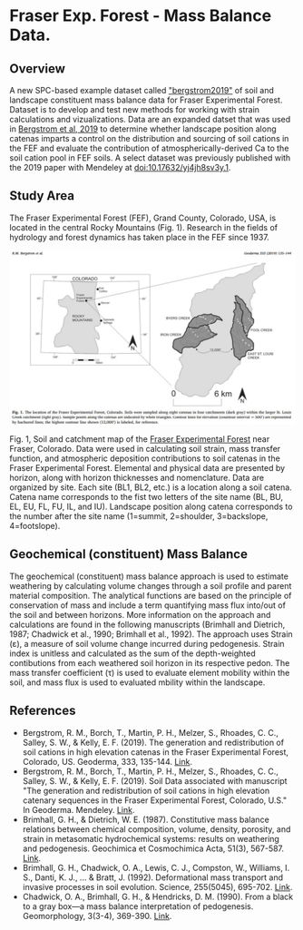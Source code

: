 #  Fraser Exp. Forest - Mass Balance Data.

## Overview

A new SPC-based example dataset called ["bergstrom2019"](https://github.com/ncss-tech/aqp/issues/298) of soil and landscape constituent mass balance data for Fraser Experimental Forest. Dataset is to develop and test new methods for working with strain calculations and vizualizations. Data are an expanded datset that was used in [Bergstrom et al, 2019](https://www.sciencedirect.com/science/article/pii/S0016706117314738) to determine whether landscape position along catenas imparts a control on the distribution and sourcing of soil cations in the FEF and evaluate the contribution of atmospherically-derived Ca to the soil cation pool in FEF soils. A select dataset was previously published with the 2019 paper with Mendeley at [doi:10.17632/yj4jh8sv3y.1](https://doi.org/10.17632/yj4jh8sv3y.1).

## Study Area

The Fraser Experimental Forest (FEF), Grand County, Colorado, USA, is located in the central Rocky Mountains (Fig. 1). Research in the fields of hydrology and forest dynamics has taken place in the FEF since 1937. 

![Fraser Site Map](https://github.com/swsalley/bergstrom2019/blob/main/map.jpg?raw=true)

Fig. 1,  Soil and catchment map of the [Fraser Experimental Forest](https://www.fs.usda.gov/main/fraser/home) near Fraser, Colorado. Data were used in calculating soil strain, mass transfer function, and atmospheric deposition contributions to soil catenas in the Fraser Experimental Forest. Elemental and physical data are presented by horizon, along with horizon thicknesses and nomenclature. Data are organized by site. Each site (BL1, BL2, etc.) is a location along a soil catena. Catena name corresponds to the fist two letters of the site name (BL, BU, EL, EU, FL, FU, IL, and IU). Landscape position along catena corresponds to the number after the site name (1=summit, 2=shoulder, 3=backslope, 4=footslope). 

## Geochemical (constituent) Mass Balance

The geochemical (constituent) mass balance approach is used to estimate weathering by calculating volume changes through a soil profile and parent material composition. The analytical functions are based on the principle of conservation of mass and include a term quantifying mass flux into/out of the soil and between horizons. More information on the approach and calculations are found in the following manuscripts (Brimhall and Dietrich, 1987; Chadwick et al., 1990; Brimhall et al., 1992). The approach uses Strain (ε), a measure of soil volume change incurred during pedogenesis. Strain index is unitless and calculated as the sum of the depth-weighted contibutions from each weathered soil horizon in its respective pedon. The mass transfer coefficient (τ) is used to evaluate element mobility within the soil, and mass flux is used to evaluated mbility within the landscape. 

## References

- Bergstrom, R. M., Borch, T., Martin, P. H., Melzer, S., Rhoades, C. C., Salley, S. W., & Kelly, E. F. (2019). The generation and redistribution of soil cations in high elevation catenas in the Fraser Experimental Forest, Colorado, US. Geoderma, 333, 135-144. [Link](https://doi.org/10.1016/j.geoderma.2018.07.024).
- Bergstrom, R. M., Borch, T., Martin, P. H., Melzer, S., Rhoades, C. C., Salley, S. W., & Kelly, E. F. (2019). Soil Data associated with manuscript "The generation and redistribution of soil cations in high elevation catenary sequences in the Fraser Experimental Forest, Colorado, U.S." In Geoderma. Mendeley. [Link](https://doi.org/10.17632/yj4jh8sv3y.1).
- Brimhall, G. H., & Dietrich, W. E. (1987). Constitutive mass balance relations between chemical composition, volume, density, porosity, and strain in metasomatic hydrochemical systems: results on weathering and pedogenesis. Geochimica et Cosmochimica Acta, 51(3), 567-587. [Link]( https://doi.org/10.1016/0016-7037(87)90070-6).
- Brimhall, G. H., Chadwick, O. A., Lewis, C. J., Compston, W., Williams, I. S., Danti, K. J., ... & Bratt, J. (1992). Deformational mass transport and invasive processes in soil evolution. Science, 255(5045), 695-702. [Link](https://doi.org/10.1126/science.255.5045.695).
- Chadwick, O. A., Brimhall, G. H., & Hendricks, D. M. (1990). From a black to a gray box—a mass balance interpretation of pedogenesis. Geomorphology, 3(3-4), 369-390. [Link](https://doi.org/10.1016/0169-555X(90)90012-F).
